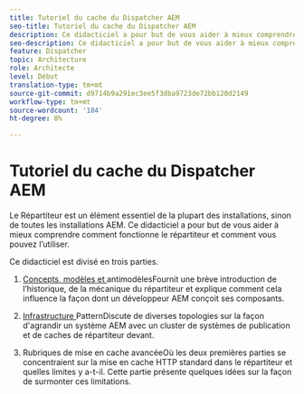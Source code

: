 ```yaml
---
title: Tutoriel du cache du Dispatcher AEM
seo-title: Tutoriel du cache du Dispatcher AEM
description: Ce didacticiel a pour but de vous aider à mieux comprendre comment fonctionne le répartiteur et comment vous pouvez l’utiliser.
seo-description: Ce didacticiel a pour but de vous aider à mieux comprendre comment fonctionne le répartiteur et comment vous pouvez l’utiliser.
feature: Dispatcher
topic: Architecture
role: Architecte
level: Début
translation-type: tm+mt
source-git-commit: d9714b9a291ec3ee5f3dba9723de72bb120d2149
workflow-type: tm+mt
source-wordcount: '184'
ht-degree: 8%

---
```



# Tutoriel du cache du Dispatcher AEM

Le Répartiteur est un élément essentiel de la plupart des installations, sinon de toutes les installations AEM. Ce didacticiel a pour but de vous aider à mieux comprendre comment fonctionne le répartiteur et comment vous pouvez l’utiliser.

Ce didacticiel est divisé en trois parties.

1. [Concepts, modèles et ](chapter-1.md)
antimodèlesFournit une brève introduction de l’historique, de la mécanique du répartiteur et explique comment cela influence la façon dont un développeur AEM conçoit ses composants.

1. [Infrastructure ](chapter-2.md)
PatternDiscute de diverses topologies sur la façon d&#39;agrandir un système AEM avec un cluster de systèmes de publication et de caches de répartiteur devant.

1. [](chapter-3.md)
Rubriques de mise en cache avancéeOù les deux premières parties se concentraient sur la mise en cache HTTP standard dans le répartiteur et quelles limites y a-t-il. Cette partie présente quelques idées sur la façon de surmonter ces limitations.
